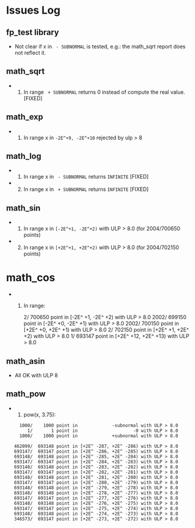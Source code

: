 # Issues Log

## fp_test library

- Not clear if x in ` - SUBNORMAL` is tested, e.g.: the math_sqrt report does not reflect it.

## math_sqrt

- 1. In range ` + SUBNORMAL` returns 0 instead of compute the real value. [FIXED]

## math_exp

- 1. In range x in `-2E^+9, -2E^+10` rejected by ulp > 8

## math_log

- 1. In range x in ` - SUBNORMAL` returns `INFINITE` [FIXED]
- 2. In range x in ` + SUBNORMAL` returns `INFINITE` [FIXED]

## math_sin

- 1. In range x in `[-2E^+1, -2E^+2)` with ULP > 8.0 (for 2004/700650 points)
- 2. In range x in `[+2E^+1, +2E^+2)` with ULP > 8.0 (for 2004/702150 points)

# math_cos

- 1. In range:

        2/  700650 point in [-2E^   +1, -2E^   +2) with ULP > 8.0
     2002/  699150 point in [-2E^   +0, -2E^   +1) with ULP > 8.0
     2002/  700150 point in [+2E^   +0, +2E^   +1) with ULP > 8.0
        2/  702150 point in [+2E^   +1, +2E^   +2) with ULP > 8.0
        1/  693147 point in [+2E^  +12, +2E^  +13) with ULP > 8.0

## math_asin

- All OK with ULP 8

## math_pow

- 1. pow(x, 3.75):

```
     1000/    1000 point in             -subnormal with ULP > 8.0
        1/       1 point in                     -0 with ULP > 8.0
     1000/    1000 point in             +subnormal with ULP > 8.0

   462099/  693148 point in [+2E^ -287, +2E^ -286) with ULP > 8.0
   693147/  693147 point in [+2E^ -286, +2E^ -285) with ULP > 8.0
   693148/  693148 point in [+2E^ -285, +2E^ -284) with ULP > 8.0
   693147/  693147 point in [+2E^ -284, +2E^ -283) with ULP > 8.0
   693148/  693148 point in [+2E^ -283, +2E^ -282) with ULP > 8.0
   693147/  693147 point in [+2E^ -282, +2E^ -281) with ULP > 8.0
   693148/  693148 point in [+2E^ -281, +2E^ -280) with ULP > 8.0
   693147/  693147 point in [+2E^ -280, +2E^ -279) with ULP > 8.0
   693148/  693148 point in [+2E^ -279, +2E^ -278) with ULP > 8.0
   693148/  693148 point in [+2E^ -278, +2E^ -277) with ULP > 8.0
   693147/  693147 point in [+2E^ -277, +2E^ -276) with ULP > 8.0
   693148/  693148 point in [+2E^ -276, +2E^ -275) with ULP > 8.0
   693147/  693147 point in [+2E^ -275, +2E^ -274) with ULP > 8.0
   693148/  693148 point in [+2E^ -274, +2E^ -273) with ULP > 8.0
   346573/  693147 point in [+2E^ -273, +2E^ -272) with ULP > 8.0
```

